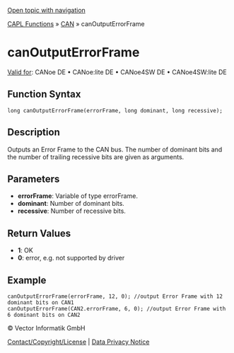 [Open topic with navigation](../../../../../CANoeDEFamily.htm#Topics/CAPLFunctions/CAN/Functions/CAPLfunctioncanOutputErrorFrame.md)

[CAPL Functions](../../CAPLfunctions.md) » [CAN](../CAPLfunctionsCANOverview.md) » canOutputErrorFrame

# canOutputErrorFrame

[Valid for](../../../Shared/FeatureAvailability.md): CANoe DE • CANoe:lite DE • CANoe4SW DE • CANoe4SW:lite DE

## Function Syntax

```plaintext
long canOutputErrorFrame(errorFrame, long dominant, long recessive);
```

## Description

Outputs an Error Frame to the CAN bus. The number of dominant bits and the number of trailing recessive bits are given as arguments.

## Parameters

- **errorFrame**: Variable of type errorFrame.
- **dominant**: Number of dominant bits.
- **recessive**: Number of recessive bits.

## Return Values

- **1**: OK
- **0**: error, e.g. not supported by driver

## Example

```plaintext
canOutputErrorFrame(errorFrame, 12, 0); //output Error Frame with 12 dominant bits on CAN1
canOutputErrorFrame(CAN2.errorFrame, 6, 0); //output Error Frame with 6 dominant bits on CAN2
```

© Vector Informatik GmbH

[Contact/Copyright/License](../../../Shared/ContactCopyrightLicense.md) | [Data Privacy Notice](https://www.vector.com/int/en/company/get-info/privacy-policy/)